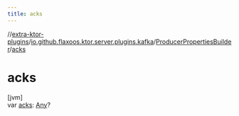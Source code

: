 ```yaml
---
title: acks
---
```

//[extra-ktor-plugins](../../../index.md)/[io.github.flaxoos.ktor.server.plugins.kafka](../index.md)/[ProducerPropertiesBuilder](index.md)/[acks](acks.md)



# acks



[jvm]\
var [acks](acks.md): [Any](https://kotlinlang.org/api/latest/jvm/stdlib/kotlin/-any/index.md)?




